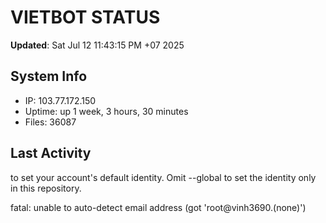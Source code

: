 # VIETBOT STATUS
**Updated**: Sat Jul 12 11:43:15 PM +07 2025

## System Info
- IP: 103.77.172.150
- Uptime: up 1 week, 3 hours, 30 minutes
- Files: 36087

## Last Activity

to set your account's default identity.
Omit --global to set the identity only in this repository.

fatal: unable to auto-detect email address (got 'root@vinh3690.(none)')
